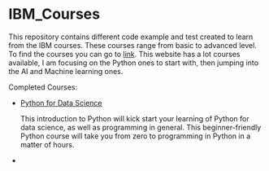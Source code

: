 # IBM_Courses

This repository contains different code example and test created to learn from the IBM courses. These courses range from basic to advanced level. To find the courses you can go to [link](https://cognitiveclass.ai/). This website has a lot courses available, I am focusing on the Python ones to start with, then jumping into the AI and Machine learning ones. 

Completed Courses:
 * [Python for Data Science](https://cognitiveclass.ai/courses/python-for-data-science#about-course)

    This introduction to Python will kick start your learning of Python for data science, as well as programming in general. This beginner-friendly Python course will take you from zero to programming in Python in a matter of hours.

 *  
